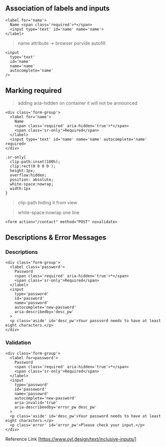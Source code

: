 ## Association of labels and inputs
```
<label for='name'>
  Name <span class='required'>*</span>
  <input type='text' id='name' name='name'>
</label>
```
> name attribute -> browser porvide autofill

```
<input
  type='text'
  id='name'
  name='name'
  autocomplete='name'
/>
```
## Marking required
> adding aria-hidden on container it will not be announced
```
<div class='form-group'>
  <label for='name'>
    Name
    <span class='required' aria-hidden='true'>*</span>
    <span class='sr-only'>Required</span>
  </label>
  <input type='text' id='name' name='name' autocomplete='name' required>
</div>
```
```
.sr-only{
  clip-path:inset(100%);
  clip:rect(0 0 0 0 );
  height:1px;
  overflow:hidden;
  position: absolute;
  white-space:nowrap;
  width:1px
}
```
> clip-path hiding it from view

> white-space:nowrap  one line

```
<form action="/contact" method="POST" novalidate>
```
## Descriptions & Error Messages
### Descriptions
```
<div class='form-group'>
  <label class='password'>
    Password
    <span class='required' aria-hidden='true'>*</span>
    <span class='sr-only'>Required</span>
  </label>
  <input
    type='password'
    id='password'
    name='password'
    autocomplete='new-password'
    aria-describedby='desc_pw'
  >
  <p class='aside' id='desc_pw'>Your passsord needs to have at least eight characters.</p>
</div>
```
### Validation
```
<div class='form-group'>
  <label for=password'>
    Password
    <span class='required' aria-hidden='true'>*</span>
    <span class='sr-only'>Required</span>
  </label>
  <input
    type='password'
    id='passoword'
    name='passowrd'
    autocomplete='new-password'
    aria-invalid='true'
    aria-describeedby='error_pw desc_pw'
  >
  <p class='aside' id='desc_pw'>Your password needs to have at least eight characters.</p>
  <p class='error' id='error_pw'>Please check your input.</p>
</div>
```













Reference Link [https://www.ovl.design/text/inclusive-inputs/] 
